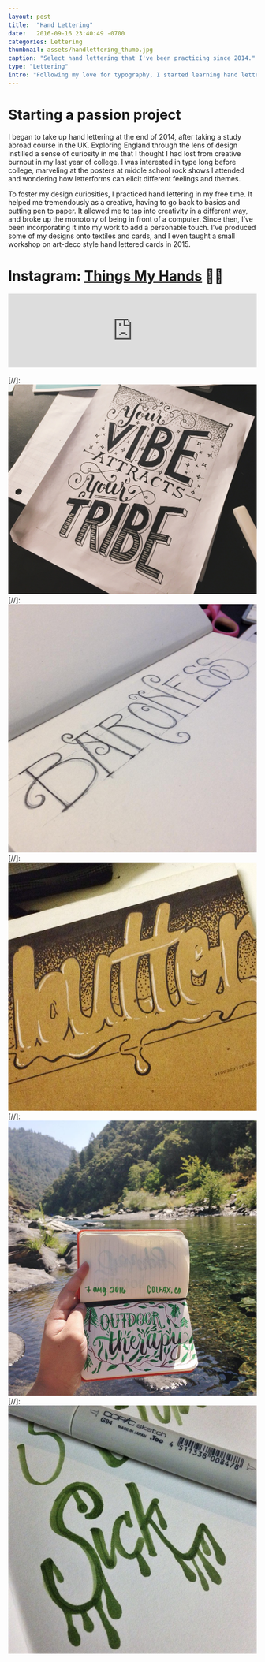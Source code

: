 ```yaml
---
layout: post
title:  "Hand Lettering"
date:   2016-09-16 23:40:49 -0700
categories: Lettering
thumbnail: assets/handlettering_thumb.jpg
caption: "Select hand lettering that I've been practicing since 2014."
type: "Lettering"
intro: "Following my love for typography, I started learning hand lettering in late 2014 and have since been incorporating it into my personal and professional projects."
---
```

# Starting a passion project
I began to take up hand lettering at the end of 2014, after taking a study abroad course in the UK. Exploring England through the lens of design instilled a sense of curiosity in me that I thought I had lost from creative burnout in my last year of college. I was interested in type long before college, marveling at the posters at middle school rock shows I attended and wondering how letterforms can elicit different feelings and themes.

To foster my design curiosities, I practiced hand lettering in my free time. It helped me tremendously as a creative, having to go back to basics and putting pen to paper. It allowed me to tap into creativity in a different way, and broke up the monotony of being in front of a computer. Since then, I’ve been incorporating it into my work to add a personable touch. I’ve produced some of my designs onto textiles and cards, and I even taught a small workshop on art-deco style hand lettered cards in 2015.

# Instagram: [Things My Hands](https://www.instagram.com/thingsmyhands/ "Illustration Instagram Account") 👋🏼

<!-- SnapWidget -->
<script src="https://snapwidget.com/js/snapwidget.js"></script>
<iframe src="https://snapwidget.com/embed/521596" class="snapwidget-widget" allowTransparency="true" frameborder="0" scrolling="no" style="border:none; overflow:hidden; width:100%; "></iframe>

[//]: ![lettering top](/assets/lettering/vibes.jpg)
[//]: ![lettering top](/assets/lettering/baroness.jpg)
[//]: ![lettering bottom](/assets/lettering/butter.jpg)
[//]: ![lettering bottom](/assets/lettering/outdoor.jpg)
[//]: ![lettering bottom](/assets/lettering/sick.jpg)
